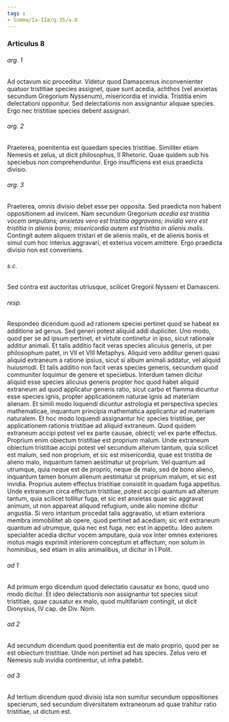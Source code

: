 ```yaml
---
tags : 
- Summa/Ia-IIæ/q.35/a.8
---
```


### Articulus 8

###### arg. 1
Ad octavum sic proceditur. Videtur quod Damascenus inconvenienter quatuor tristitiae species assignet, quae sunt acedia, achthos (vel anxietas secundum Gregorium Nyssenum), misericordia et invidia. Tristitia enim delectationi opponitur. Sed delectationis non assignantur aliquae species. Ergo nec tristitiae species debent assignari.

###### arg. 2
Praeterea, poenitentia est quaedam species tristitiae. Similiter etiam Nemesis et zelus, ut dicit philosophus, II Rhetoric. Quae quidem sub his speciebus non comprehenduntur. Ergo insufficiens est eius praedicta divisio.

###### arg. 3
Praeterea, omnis divisio debet esse per opposita. Sed praedicta non habent oppositionem ad invicem. Nam secundum Gregorium *acedia est tristitia vocem amputans; anxietas vero est tristitia aggravans; invidia vero est tristitia in alienis bonis; misericordia autem est tristitia in alienis malis*. Contingit autem aliquem tristari et de alienis malis, et de alienis bonis et simul cum hoc interius aggravari, et exterius vocem amittere. Ergo praedicta divisio non est conveniens.

###### s.c.
Sed contra est auctoritas utriusque, scilicet Gregorii Nysseni et Damasceni.

###### resp.
Respondeo dicendum quod ad rationem speciei pertinet quod se habeat ex additione ad genus. Sed generi potest aliquid addi dupliciter. Uno modo, quod per se ad ipsum pertinet, et virtute continetur in ipso, sicut rationale additur animali. Et talis additio facit veras species alicuius generis, ut per philosophum patet, in VII et VIII Metaphys. Aliquid vero additur generi quasi aliquid extraneum a ratione ipsius, sicut si album animali addatur, vel aliquid huiusmodi. Et talis additio non facit veras species generis, secundum quod communiter loquimur de genere et speciebus. Interdum tamen dicitur aliquid esse species alicuius generis propter hoc quod habet aliquid extraneum ad quod applicatur generis ratio, sicut carbo et flamma dicuntur esse species ignis, propter applicationem naturae ignis ad materiam alienam. Et simili modo loquendi dicuntur astrologia et perspectiva species mathematicae, inquantum principia mathematica applicantur ad materiam naturalem. Et hoc modo loquendi assignantur hic species tristitiae, per applicationem rationis tristitiae ad aliquid extraneum. Quod quidem extraneum accipi potest vel ex parte causae, obiecti; vel ex parte effectus. Proprium enim obiectum tristitiae est proprium malum. Unde extraneum obiectum tristitiae accipi potest vel secundum alterum tantum, quia scilicet est malum, sed non proprium, et sic est misericordia, quae est tristitia de alieno malo, inquantum tamen aestimatur ut proprium. Vel quantum ad utrumque, quia neque est de proprio, neque de malo, sed de bono alieno, inquantum tamen bonum alienum aestimatur ut proprium malum, et sic est invidia. Proprius autem effectus tristitiae consistit in quadam fuga appetitus. Unde extraneum circa effectum tristitiae, potest accipi quantum ad alterum tantum, quia scilicet tollitur fuga, et sic est anxietas quae sic aggravat animum, ut non appareat aliquod refugium, unde alio nomine dicitur angustia. Si vero intantum procedat talis aggravatio, ut etiam exteriora membra immobilitet ab opere, quod pertinet ad acediam; sic erit extraneum quantum ad utrumque, quia nec est fuga, nec est in appetitu. Ideo autem specialiter acedia dicitur vocem amputare, quia vox inter omnes exteriores motus magis exprimit interiorem conceptum et affectum, non solum in hominibus, sed etiam in aliis animalibus, ut dicitur in I Polit.

###### ad 1
Ad primum ergo dicendum quod delectatio causatur ex bono, quod uno modo dicitur. Et ideo delectationis non assignantur tot species sicut tristitiae, quae causatur ex malo, quod multifariam contingit, ut dicit Dionysius, IV cap. de Div. Nom.

###### ad 2
Ad secundum dicendum quod poenitentia est de malo proprio, quod per se est obiectum tristitiae. Unde non pertinet ad has species. Zelus vero et Nemesis sub invidia continentur, ut infra patebit.

###### ad 3
Ad tertium dicendum quod divisio ista non sumitur secundum oppositiones specierum, sed secundum diversitatem extraneorum ad quae trahitur ratio tristitiae, ut dictum est.

